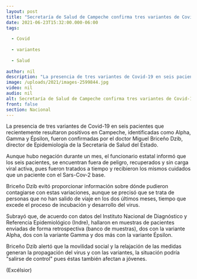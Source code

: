 ```yaml
---
layout: post
title: "Secretaría de Salud de Campeche confirma tres variantes de Covid-19"
date: 2021-06-23T15:32:00.000-06:00
tags:
  
  - Covid
  
  - variantes
  
  - Salud
  
author: nil
description: "La presencia de tres variantes de Covid-19 en seis pacientes que recientemente resultaron positivos en Campeche, identificadas como Alpha, Gamma y Épsilon, fueron confirmadas por la Secretaría de Salud del Estado"
image: /uploads/2021/images-2599844.jpg
video: nil
audio: nil
alt: Secretaría de Salud de Campeche confirma tres variantes de Covid-19
front: false
section: Nacional
---
```


La presencia de tres variantes de Covid-19 en seis pacientes que recientemente resultaron positivos en Campeche, identificadas como Alpha, Gamma y Épsilon, fueron confirmadas por el doctor Miguel Briceño Dzib, director de Epidemiología de la Secretaría de Salud del Estado.

Aunque hubo negación durante un mes, el funcionario estatal informó que los seis pacientes, se encuentran fuera de peligro, recuperados y sin carga viral activa, pues fueron tratados a tiempo y recibieron los mismos cuidados que un paciente con el Sars-Cov-2 base.

Briceño Dzib evitó proporcionar información sobre dónde pudieron contagiarse con estas variaciones, aunque se precisó que se trata de personas que no han salido de viaje en los dos últimos meses, tiempo que excede el proceso de incubación y desarrollo del virus.

Subrayó que, de acuerdo con datos del Instituto Nacional de Diagnóstico y Referencia Epidemiológico (Indre), hallaron en muestras de pacientes enviadas de forma retrospectiva (banco de muestras), dos con la variante Alpha, dos con la variante Gamma y dos más con la variante Épsilon.

Briceño Dzib alertó que la movilidad social y la relajación de las medidas generan la propagación del virus y con las variantes, la situación podría "salirse de control" pues éstas también afectan a jóvenes.

(Excélsior)